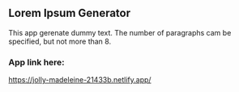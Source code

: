 ## Lorem Ipsum Generator

This app gerenate dummy text. The number of paragraphs cam be specified, but not more than 8.

### App link here:

https://jolly-madeleine-21433b.netlify.app/
